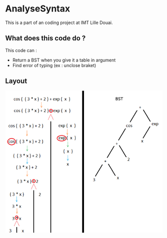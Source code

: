 # AnalyseSyntax
This is a part of an coding project at IMT Lille Douai.

## What does this code do ?

This code can :
  - Return a BST when you give it a table in argument
  - Find error of typing (ex : unclose braket)
## Layout

![Detail of the program function's](https://raw.githubusercontent.com/Xylean/AnalyseSyntax/master/Layout.png?token=AjzWRnFp7Fq7mWGvfpN-sIrQfFzxc6G6ks5a92H1wA%3D%3D "Detail of the program function's")
